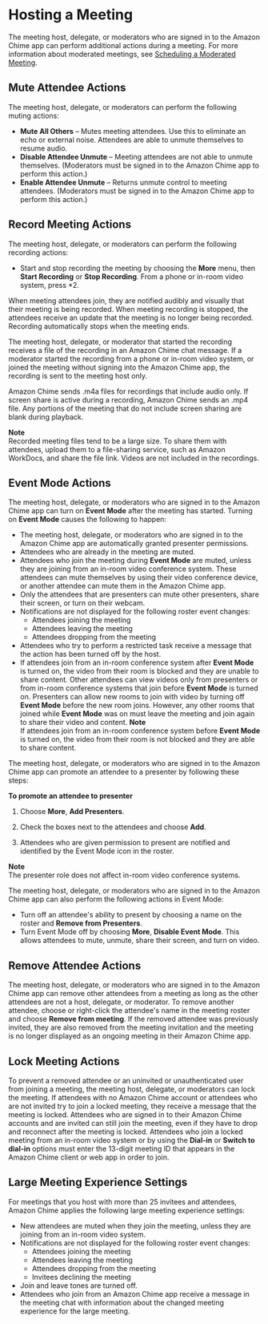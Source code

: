 # Hosting a Meeting<a name="chime-organizer-call-controls"></a>

The meeting host, delegate, or moderators who are signed in to the Amazon Chime app can perform additional actions during a meeting\. For more information about moderated meetings, see [Scheduling a Moderated Meeting](moderate-meeting.md)\.

## Mute Attendee Actions<a name="mute-actions"></a>

The meeting host, delegate, or moderators can perform the following muting actions:
+ **Mute All Others** – Mutes meeting attendees\. Use this to eliminate an echo or external noise\. Attendees are able to unmute themselves to resume audio\.
+ **Disable Attendee Unmute** – Meeting attendees are not able to unmute themselves\. \(Moderators must be signed in to the Amazon Chime app to perform this action\.\)
+ **Enable Attendee Unmute** – Returns unmute control to meeting attendees\. \(Moderators must be signed in to the Amazon Chime app to perform this action\.\)

## Record Meeting Actions<a name="record-actions"></a>

The meeting host, delegate, or moderators can perform the following recording actions:
+ Start and stop recording the meeting by choosing the **More** menu, then **Start Recording** or **Stop Recording**\. From a phone or in\-room video system, press \*2\.

When meeting attendees join, they are notified audibly and visually that their meeting is being recorded\. When meeting recording is stopped, the attendees receive an update that the meeting is no longer being recorded\. Recording automatically stops when the meeting ends\.

The meeting host, delegate, or moderator that started the recording receives a file of the recording in an Amazon Chime chat message\. If a moderator started the recording from a phone or in\-room video system, or joined the meeting without signing into the Amazon Chime app, the recording is sent to the meeting host only\.

Amazon Chime sends \.m4a files for recordings that include audio only\. If screen share is active during a recording, Amazon Chime sends an \.mp4 file\. Any portions of the meeting that do not include screen sharing are blank during playback\.

**Note**  
Recorded meeting files tend to be a large size\. To share them with attendees, upload them to a file\-sharing service, such as Amazon WorkDocs, and share the file link\. Videos are not included in the recordings\.

## Event Mode Actions<a name="event-actions"></a>

The meeting host, delegate, or moderators who are signed in to the Amazon Chime app can turn on **Event Mode** after the meeting has started\. Turning on **Event Mode** causes the following to happen:
+ The meeting host, delegate, or moderators who are signed in to the Amazon Chime app are automatically granted presenter permissions\.
+ Attendees who are already in the meeting are muted\.
+ Attendees who join the meeting during **Event Mode** are muted, unless they are joining from an in\-room video conference system\. These attendees can mute themselves by using their video conference device, or another attendee can mute them in the Amazon Chime app\.
+ Only the attendees that are presenters can mute other presenters, share their screen, or turn on their webcam\.
+ Notifications are not displayed for the following roster event changes:
  + Attendees joining the meeting
  + Attendees leaving the meeting
  + Attendees dropping from the meeting
+ Attendees who try to perform a restricted task receive a message that the action has been turned off by the host\.
+ If attendees join from an in\-room conference system after **Event Mode** is turned on, the video from their room is blocked and they are unable to share content\. Other attendees can view videos only from presenters or from in\-room conference systems that join before **Event Mode** is turned on\. Presenters can allow new rooms to join with video by turning off **Event Mode** before the new room joins\. However, any other rooms that joined while **Event Mode** was on must leave the meeting and join again to share their video and content\.
**Note**  
If attendees join from an in\-room conference system before **Event Mode** is turned on, the video from their room is not blocked and they are able to share content\.

The meeting host, delegate, or moderators who are signed in to the Amazon Chime app can promote an attendee to a presenter by following these steps:

**To promote an attendee to presenter**

1. Choose **More**, **Add Presenters**\.

1. Check the boxes next to the attendees and choose **Add**\.

1. Attendees who are given permission to present are notified and identified by the Event Mode icon in the roster\.

**Note**  
The presenter role does not affect in\-room video conference systems\.

The meeting host, delegate, or moderators who are signed in to the Amazon Chime app can also perform the following actions in Event Mode:
+ Turn off an attendee's ability to present by choosing a name on the roster and **Remove from Presenters**\.
+ Turn Event Mode off by choosing **More**, **Disable Event Mode**\. This allows attendees to mute, unmute, share their screen, and turn on video\.

## Remove Attendee Actions<a name="remove-actions"></a>

The meeting host, delegate, or moderators who are signed in to the Amazon Chime app can remove other attendees from a meeting as long as the other attendees are not a host, delegate, or moderator\. To remove another attendee, choose or right\-click the attendee's name in the meeting roster and choose **Remove from meeting**\. If the removed attendee was previously invited, they are also removed from the meeting invitation and the meeting is no longer displayed as an ongoing meeting in their Amazon Chime app\.

## Lock Meeting Actions<a name="lock-actions"></a>

To prevent a removed attendee or an uninvited or unauthenticated user from joining a meeting, the meeting host, delegate, or moderators can lock the meeting\. If attendees with no Amazon Chime account or attendees who are not invited try to join a locked meeting, they receive a message that the meeting is locked\. Attendees who are signed in to their Amazon Chime accounts and are invited can still join the meeting, even if they have to drop and reconnect after the meeting is locked\. Attendees who join a locked meeting from an in\-room video system or by using the **Dial\-in** or **Switch to dial\-in** options must enter the 13\-digit meeting ID that appears in the Amazon Chime client or web app in order to join\.

## Large Meeting Experience Settings<a name="large-meeting-settings"></a>

For meetings that you host with more than 25 invitees and attendees, Amazon Chime applies the following large meeting experience settings:
+ New attendees are muted when they join the meeting, unless they are joining from an in\-room video system\.
+ Notifications are not displayed for the following roster event changes:
  + Attendees joining the meeting
  + Attendees leaving the meeting
  + Attendees dropping from the meeting
  + Invitees declining the meeting
+ Join and leave tones are turned off\.
+ Attendees who join from an Amazon Chime app receive a message in the meeting chat with information about the changed meeting experience for the large meeting\.